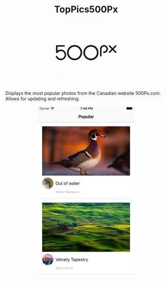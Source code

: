 <h1 align= "center">  TopPics500Px</h1>

<p align="center">
  <img width="200" height="200" src="/Screenshots/AppIcon.png">
</p>

 Displays the most popular photos from the Canadian website 500Px.com. Allows for updating and refreshing.

<p align="center">
  <img width="300" height="534" src="/Screenshots/Simulator Screen Shot.png">
</p>
